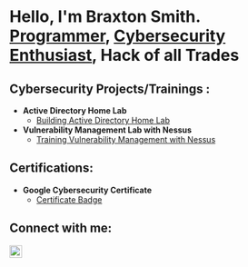 <h1>Hello, I'm Braxton Smith. <br/><a href="https://github.com/BraxtonS">Programmer</a>, <a href="https://www.linkedin.com/in/braxton-smith/">Cybersecurity Enthusiast</a>, Hack of all Trades</h1>

<h2> Cybersecurity Projects/Trainings :</h2>

- <b>Active Directory Home Lab</b>
  - [Building Active Directory Home Lab](https://github.com/BraxtonS/ActiveDirectoryLab)
- <b>Vulnerability Management Lab with Nessus</b>
  - [Training Vulnerability Management with Nessus](https://github.com/BraxtonS/NessusTraining)

<h2>Certifications: </h2>

- <b>Google Cybersecurity Certificate</b>
  - [Certificate Badge](https://www.credly.com/badges/a7a85bbf-0650-45b4-af5f-204f002c0122/linked_in?t=rz346a)
    


<h2> Connect with me:</h2>

[<img align="left" alt="BraxtonSmith | LinkedIn" width="22px" src="https://cdn.jsdelivr.net/npm/simple-icons@v3/icons/linkedin.svg" />][linkedin]

[linkedin]: https://linkedin.com/in/braxton-smith

